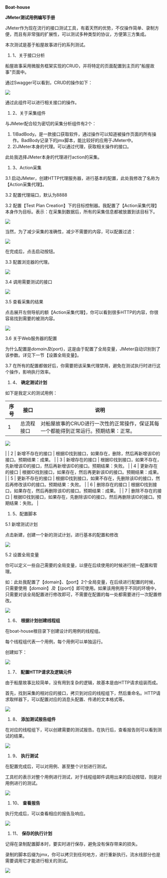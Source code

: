 **Boat-house**

**JMeter测试用例编写手册**



JMeter作为现在流行的接口测试工具，有着天然的优势，不仅操作简单、录制方便，而且有非常强的扩展性，可以测试多种类型的协议，方便第三方集成。

本次测试是基于船屋故事进行的系列测试。

1. 1、关于接口分析

船屋故事采用微服务框架实现的CRUD，并将特定的页面配置到主页的&quot;船屋故事&quot;页面中。

通过Swagger可以看到，CRUD的操作如下：

![](../images/Jmeter-1.png)

通过此组件可以进行相关接口的操作。

1. 2、关于采集组件

与JMeter配合较为密切的采集分析组件有2个：

1. 1)BadBody。是一款接口获取软件，通过操作可以知道被操作页面的所有操作。BadBody记录下的jmx脚本，能比较好的应用于JMeter中。
2. 2)JMeter本身的代理。可以通过代理，获取相关操作的接口。

此处我选择JMeter本身的代理进行action的采集。

1. 3、Action采集

3.1 启动JMeter，创建HTTP代理服务器，进行基本的配置，此处我修改了名称为【Action采集代理】。

3.2 配置代理端口，默认为8888

3.2 配置【Test Plan Creation】下的目标控制器。我配置了【Action采集代理】本身作为目标。表示：在采集到数据后，所有的采集信息都被放置到该目标下。

![](../images/Jmeter-2.png)

当然，为了减少采集的准确性，减少不需要的内容，可以配置过滤：

 ![](../images/Jmeter-3.png)

在完成后，点击启动按钮。

3.3 配置浏览器的代理。

![](../images/Jmeter-4.png)

3.4 调用需要测试的接口

![](../images/Jmeter-5.png)

3.5 查看采集的结果

点击展开左侧导航的额【Action采集代理】，你可以看到很多HTTP的内容，你很容易找到需要的被测内容。

![](../images/Jmeter-6.png)

3.6 关于Web服务器的配置

 为什么配置是${domain}及${port}，这是由于配置了全局变量，JMeter自动识别到了该参数。详见下一节【设置全局变量】。

3.7 在所有的配置都做好后，你需要把该采集代理禁用，避免在测试执行时进行这个操作，影响执行效率。

1. 4、 **确定测试计划**

如下是我定义的测试用例：

| 序号 | 接口 | 说明 |
| --- | --- | --- |
| 1 | 总流程接口 | 对船屋故事的CRUD进行一次性的正常操作，保证其每一个都能得到正常运行。预期结果：正常。
 
![](../images/Jmeter-7.png)

 |
| 2 | 新增不存在的接口 | 根据ID找到接口，如果存在，删除，然后再新增该ID的接口。预期结果：成果。 |
| 3 | 新增存在的接口 | 根据ID找到接口，如果不存在，先新增该ID的接口，然后再新增该ID的接口。预期结果：失败。 |
| 4 | 更新存在的接口 | 根据ID找到接口，如果存在，然后再更新该ID的接口。预期结果：成果。 |
| 5 | 更新不存在的接口 | 根据ID找到接口，如果不存在，先删除该ID的接口，然后再修改该ID的接口。预期结果：失败。 |
| 6 | 删除存在的接口 | 根据ID找到接口，如果存在，然后再删除该ID的接口。预期结果：成果。 |
| 7 | 删除不存在的接口 | 根据ID找到接口，如果存在，先删除该ID的接口，然后再删除该ID的接口。预期结果：失败。 |

1. 5、配置脚本

5.1 新增测试计划

 点击新建，创建一个新的测试计划，进行基本的配置和修改

![](../images/Jmeter-8.png)

5.2 设置全局变量

你可以定义一些自己需要的全局变量，以便在后续使用的时候进行统一配置和管理。

如：此处我配置了【domain】、【port】2个全局变量，在后续进行配置的时候，只需要使用【${domain}】及【${port}】即可使用。如果该用例用于不同的环境中，只需要对该全局配置进行修改即可，不需要在配置的每一处都需要进行一次配置修改。

![](../images/Jmeter-9.png)

1. 6、 **根据计划创建线程组**

在boat-house根目录下创建设计的用例的线程组。

每个线程组代表一个用例，每个用例可以单独运行。

创建如下：

![](../images/Jmeter-10.png)

1. 7、 **配置HTTP请求及逻辑元件**

由于船屋故事比较简单，没有用到复杂的逻辑，故基本是由HTTP请求组装而成。

首先，找到采集的相对应的接口，拷贝到对应的线程组下，然后重命名。HTTP请求取样器下，可以配置对应的消息头配置、传递的文本格式等。

![](../images/Jmeter-11.png)

1. 8、 **添加测试报告组件**

在对应的线程组下，可以创建需要的测试报告。在执行后，查看报告则可以看到测试的结果。

![](../images/Jmeter-12.png)

1. 9、 **执行测试**

在配置完成后，可以对用例、甚至整个计划进行测试。

工具栏的表示对整个用例进行测试，对于线程组邮件调用出来的启动按钮，则是对用例进行的测试。

![](../images/Jmeter-13.png)

1. 10、 **查看报告**

执行完成后，可以查看相应的报告及响应。

![](../images/Jmeter-14.png)

1. 11、 **保存的执行计划**

记得在录制配置脚本时，要实时进行保存，避免没有保存带来的损失。

录制的脚本后缀为jmx，你可以拷贝到任何地方，进行重新执行。流水线部分也是需要调用它才能进行相关的测试。

 ![](../images/Jmeter-15.png)
